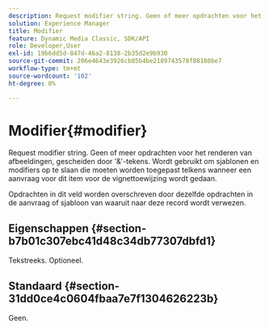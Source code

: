 ```yaml
---
description: Request modifier string. Geen of meer opdrachten voor het renderen van afbeeldingen, gescheiden door '&'-tekens. Wordt gebruikt om sjablonen en modifiers op te slaan die moeten worden toegepast telkens wanneer een aanvraag voor dit item voor de vignettoewijzing wordt gedaan.
solution: Experience Manager
title: Modifier
feature: Dynamic Media Classic, SDK/API
role: Developer,User
exl-id: 19b6dd5d-847d-46a2-8138-2b35d2e9b930
source-git-commit: 206e4643e3926cb85b4be2189743578f88180be7
workflow-type: tm+mt
source-wordcount: '102'
ht-degree: 0%

---
```


# Modifier{#modifier}

Request modifier string. Geen of meer opdrachten voor het renderen van afbeeldingen, gescheiden door &#39;&amp;&#39;-tekens. Wordt gebruikt om sjablonen en modifiers op te slaan die moeten worden toegepast telkens wanneer een aanvraag voor dit item voor de vignettoewijzing wordt gedaan.

Opdrachten in dit veld worden overschreven door dezelfde opdrachten in de aanvraag of sjabloon van waaruit naar deze record wordt verwezen.

## Eigenschappen {#section-b7b01c307ebc41d48c34db77307dbfd1}

Tekstreeks. Optioneel.

## Standaard {#section-31dd0ce4c0604fbaa7e7f1304626223b}

Geen.
